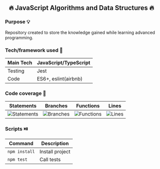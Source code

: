 <h2 align="center"> 🔥 JavaScript Algorithms and Data Structures 🔥</h2>

### Purpose 💡

Repository created to store the knowledge gained while learning advanced programming.

### Tech/framework used 🔧

| Main Tech | JavaScript/TypeScript |
| --------- | --------------------- |
| Testing   | Jest                  |
| Code      | ES6+, eslint(airbnb)  |

### Code coverage 🧪

| Statements                                                            | Branches                                                            | Functions                                                            | Lines                                                            |
| --------------------------------------------------------------------- | ------------------------------------------------------------------- | -------------------------------------------------------------------- | ---------------------------------------------------------------- |
| ![Statements](https://img.shields.io/badge/Coverage-64.84%25-red.svg) | ![Branches](https://img.shields.io/badge/Coverage-70.18%25-red.svg) | ![Functions](https://img.shields.io/badge/Coverage-65.48%25-red.svg) | ![Lines](https://img.shields.io/badge/Coverage-66.2%25-red.svg) |

### Scripts ⏯️

| Command       | Description     |
| ------------- | --------------- |
| `npm install` | Install project |
| `npm test`    | Call tests      |
